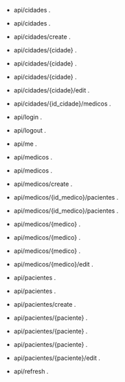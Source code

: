 
- api/cidades   .

- api/cidades   .

- api/cidades/create  .

- api/cidades/{cidade}  .

- api/cidades/{cidade}  .

- api/cidades/{cidade} .

- api/cidades/{cidade}/edit  .

- api/cidades/{id_cidade}/medicos .

- api/login  .

- api/logout  .

- api/me  .

- api/medicos  .

- api/medicos   .

- api/medicos/create  .

- api/medicos/{id_medico}/pacientes .

- api/medicos/{id_medico}/pacientes .

- api/medicos/{medico}  .

- api/medicos/{medico}  .

- api/medicos/{medico}  .

- api/medicos/{medico}/edit .

- api/pacientes  .

- api/pacientes .

- api/pacientes/create  .

- api/pacientes/{paciente}  .

- api/pacientes/{paciente}  .

- api/pacientes/{paciente}  .

- api/pacientes/{paciente}/edit .

- api/refresh  .